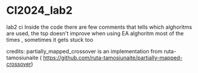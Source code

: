 # CI2024_lab2
lab2 ci
Inside the code there are few comments that tells which alghoritms are used, the tsp doesn't improve when using EA alghoritm most of the times , sometimes it gets stuck too



credits:
partially_mapped_crossover is an implementation from ruta-tamosiunaite ( https://github.com/ruta-tamosiunaite/partially-mapped-crossover) 